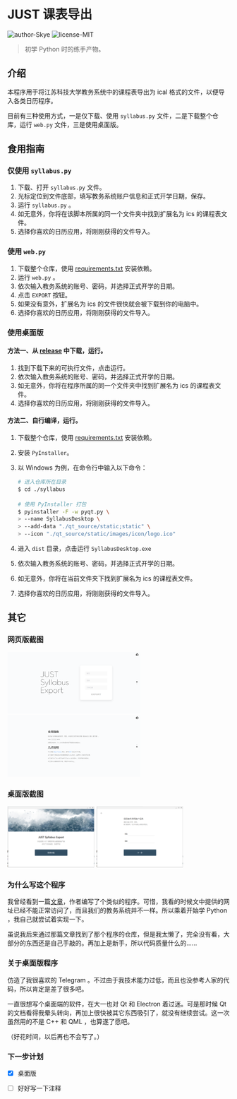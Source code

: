 # JUST 课表导出

![author-Skye](https://img.shields.io/badge/author-Skye-8F77B5.svg)
![license-MIT](https://img.shields.io/github/license/JUST-NC/syllabus)

> 初学 Python 时的练手产物。

## 介绍
本程序用于将江苏科技大学教务系统中的课程表导出为 ical 格式的文件，以便导入各类日历程序。

目前有三种使用方式，一是仅下载、使用 `syllabus.py` 文件，二是下载整个仓库，运行 `web.py` 文件，三是使用桌面版。

## 食用指南

### 仅使用 `syllabus.py`

1. 下载、打开 `syllabus.py` 文件。
2. 光标定位到文件底部，填写教务系统账户信息和正式开学日期，保存。
3. 运行 `syllabus.py` 。
4. 如无意外，你将在该脚本所属的同一个文件夹中找到扩展名为 ics  的课程表文件。
5. 选择你喜欢的日历应用，将刚刚获得的文件导入。

### 使用 `web.py`

1. 下载整个仓库，使用 [requirements.txt](https://github.com/SkyeYoung/syllabus/blob/master/requirements.txt) 安装依赖。
2. 运行 `web.py` 。
3. 依次输入教务系统的账号、密码，并选择正式开学的日期。
4. 点击 `EXPORT` 按钮。
5. 如果没有意外，扩展名为 ics 的文件很快就会被下载到你的电脑中。
6. 选择你喜欢的日历应用，将刚刚获得的文件导入。

### 使用桌面版

#### 方法一、从 [release](https://github.com/SkyeYoung/syllabus/releases) 中下载，运行。

1. 找到下载下来的可执行文件，点击运行。
2. 依次输入教务系统的账号、密码，并选择正式开学的日期。
3. 如无意外，你将在程序所属的同一个文件夹中找到扩展名为 ics  的课程表文件。
4. 选择你喜欢的日历应用，将刚刚获得的文件导入。

#### 方法二、自行编译，运行。

1. 下载整个仓库，使用 [requirements.txt](https://github.com/SkyeYoung/syllabus/blob/master/requirements.txt) 安装依赖。

2. 安装 `PyInstaller`。

3. 以 Windows 为例，在命令行中输入以下命令：

   ```bash
   # 进入仓库所在目录
   $ cd ./syllabus
   
   # 使用 PyInstaller 打包
   $ pyinstaller -F -w pyqt.py \
   > --name SyllabusDesktop \
   > --add-data "./qt_source/static;static" \
   > --icon "./qt_source/static/images/icon/logo.ico"
   ```

   

4. 进入 `dist` 目录，点击运行 `SyllabusDesktop.exe`

5. 依次输入教务系统的账号、密码，并选择正式开学的日期。

6. 如无意外，你将在当前文件夹下找到扩展名为 ics  的课程表文件。

7. 选择你喜欢的日历应用，将刚刚获得的文件导入。

## 其它

### 网页版截图


<img src="/images/web_screenshot_1.png" alt="首页" height="140">

<img src="/images/web_screenshot_2.png" alt="说明" height="140">

### 桌面版截图

<img src="/images/desktop_screenshot_1.png" alt="欢迎" height="140">

<img src="/images/desktop_screenshot_2.png" alt="输入账户" height="140">

### 为什么写这个程序

我曾经看到一篇[文章](https://hfo4.github.io/2017/12/22/e5-b0-86-e8-af-be-e8-a1-a8-e5-af-bc-e5-85-a5-e6-97-a5-e5-8e-86-ef-bc-8c-e8-ae-a9-e6-97-a5-e5-8e-86-e5-86-8d-e6-ac-a1-e4-bc-9f-e5-a4-a7/)，作者编写了个类似的程序。可惜，我看的时候文中提供的网址已经不能正常访问了，而且我们的教务系统并不一样。所以乘着开始学 Python ，我自己就尝试着实现一下。

虽说我后来通过那篇文章找到了那个程序的仓库，但是我太懒了，完全没有看，大部分的东西还是自己手敲的。再加上是新手，所以代码质量什么的……

### 关于桌面版程序

仿造了我很喜欢的 Telegram 。不过由于我技术能力过低，而且也没参考人家的代码，所以肯定是差了很多吧。

一直很想写个桌面端的软件，在大一也对 Qt 和 Electron 着过迷。可是那时候 Qt 的文档看得我晕头转向，再加上很快被其它东西吸引了，就没有继续尝试。这一次虽然用的不是 C++ 和 QML ，也算遂了愿吧。

（好花时间，以后再也不会写了。）

### 下一步计划

- [x] 桌面版
- [ ] 好好写一下注释


